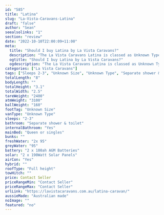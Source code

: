 ```yaml
---
id: "585"
title: "Latina"
slug: "La-Vista-Caravans-Latina"
draft: "false"
author: "Sean"
seealsolinks: "1"
section: "review"
date: "2022-10-10T22:00:09+11:00"
meta:
  title: "Should I buy Latina by La Vista Caravans?"
  description: "The La Vista Caravans Latina is classed as Unknown Type, and sleeps 2-3 people. It is Australian made and comes in at Unknown Size. It generally has Separate shower & toilet."
  ogtitle: "Should I buy Latina by La Vista Caravans?"
  ogdescription: "The La Vista Caravans Latina is classed as Unknown Type, and sleeps 2-3 people. It is Australian made and comes in at Unknown Size. It generally has Separate shower & toilet."
categories: ["La Vista Caravans"]
tags: ["Sleeps 2-3", "Unknown Size", "Unknown Type", "Separate shower & toilet", "Full height", "Price Unknown", "Australian made"]
totalLength: "8"
bodyLength: ""
totalHeight: "3.1"
totalWidth: "2.5"
tareWeight: "2400"
atmWeight: "3100"
ballWeight: "160"
footTag: "Unknown Size"
vanType: "Unknown Type"
sleeps: "2-3"
bathroom: "Separate shower & toilet"
internalBathroom: "Yes"
mainBed: "Queen or singles"
bunks: ""
freshWater: "2x 95"
greyWater: "95"
battery: "2 x 100ah AGM Batteries"
solar: "2 x 190Watt Solar Panels"
airCon: "Yes"
hybrid: ""
roofType: "Full height"
towHitch: ""
price: Contact Seller
priceRangeMin: "Contact Seller"
priceRangeMax: "Contact Seller"
urlLink: "https://lavistacaravans.com.au/latina-caravan/"
aussieMade: "Australian made"
noImage: ""
featured: "no"
---
```

